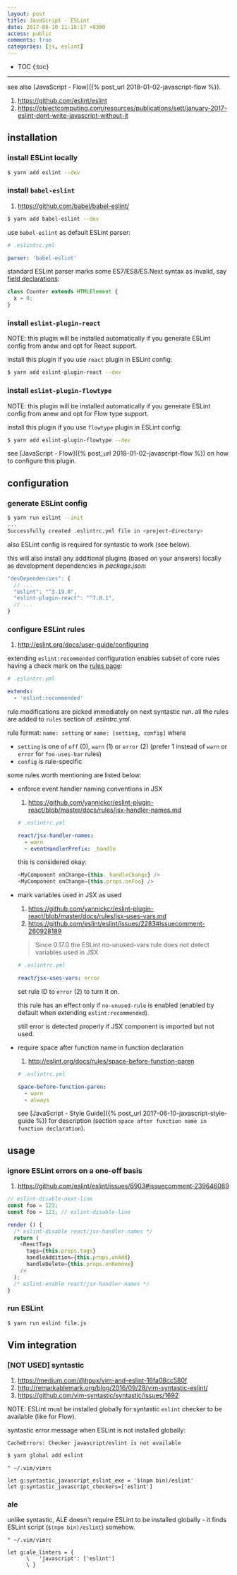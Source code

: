```yaml
---
layout: post
title: JavaScript - ESLint
date: 2017-06-10 11:18:17 +0300
access: public
comments: true
categories: [js, eslint]
---
```


<!-- more -->

<!-- prettier-ignore -->
* TOC
{:toc}
<hr>

see also [JavaScript - Flow]({% post_url 2018-01-02-javascript-flow %}).

1. <https://github.com/eslint/eslint>
2. <https://objectcomputing.com/resources/publications/sett/january-2017-eslint-dont-write-javascript-without-it>

installation
------------

### install ESLint locally

```sh
$ yarn add eslint --dev
```

### install `babel-eslint`

1. <https://github.com/babel/babel-eslint/>

```sh
$ yarn add babel-eslint --dev
```

use `babel-eslint` as default ESLint parser:

```yaml
# .eslintrc.yml

parser: 'babel-eslint'
```

standard ESLint parser marks some ES7/ES8/ES.Next syntax as invalid, say
[field declarations](https://github.com/tc39/proposal-class-fields):

```javascript
class Counter extends HTMLElement {
  x = 0;
}
```

### install `eslint-plugin-react`

NOTE: this plugin will be installed automatically if you generate ESLint
      config from anew and opt for React support.

install this plugin if you use `react` plugin in ESLint config:

```sh
$ yarn add eslint-plugin-react --dev
```

### install `eslint-plugin-flowtype`

NOTE: this plugin will be installed automatically if you generate ESLint
      config from anew and opt for Flow type support.

install this plugin if you use `flowtype` plugin in ESLint config:

```sh
$ yarn add eslint-plugin-flowtype --dev
```

see [JavaScript - Flow]({% post_url 2018-01-02-javascript-flow %}) on how
to configure this plugin.

configuration
-------------

### generate ESLint config

```sh
$ yarn run eslint --init
...
Successfully created .eslintrc.yml file in <project-directory>
```

also ESLint config is required for syntastic to work (see below).

this will also install any additional plugins (based on your answers)
locally as development dependencies in _package.json_:

```javascript
"devDependencies": {
  // ...
  "eslint": "^3.19.0",
  "eslint-plugin-react": "^7.0.1",
  // ...
}
```

### configure ESLint rules

1. <http://eslint.org/docs/user-guide/configuring>

extending `eslint:recommended` configuration enables subset of core rules
having a check mark on the [rules page](http://eslint.org/docs/rules/):

```yaml
# .eslintrc.yml

extends:
  - 'eslint:recommended'
```

rule modifications are picked immediately on next syntastic run.
all the rules are added to `rules` section of _.eslintrc.yml_.

rule format: `name: setting` or `name: [setting, config]` where

- `setting` is one of `off` (0), `warn` (1) or `error` (2)
  (prefer 1 instead of `warn` or `error` for `foo-uses-bar` rules)
- `config` is rule-specific

some rules worth mentioning are listed below:

- enforce event handler naming conventions in JSX

  1. <https://github.com/yannickcr/eslint-plugin-react/blob/master/docs/rules/jsx-handler-names.md>

  ```yaml
  # .eslintrc.yml

  react/jsx-handler-names:
    - warn
    - eventHandlerPrefix: _handle
  ```

  this is considered okay:

  ```javascript
  <MyComponent onChange={this._handleChange} />
  <MyComponent onChange={this.props.onFoo} />
  ```

- mark variables used in JSX as used

  1. <https://github.com/yannickcr/eslint-plugin-react/blob/master/docs/rules/jsx-uses-vars.md>
  2. <https://github.com/eslint/eslint/issues/2283#issuecomment-260928189>

  > Since 0.17.0 the ESLint no-unused-vars rule does not detect variables used in JSX

  ```yaml
  # .eslintrc.yml

  react/jsx-uses-vars: error
  ```

  set rule ID to `error` (2) to turn it on.

  this rule has an effect only if `no-unused-rule` is enabled
  (enabled by default when extending `eslint:recommended`).

  still error is detected properly if JSX component is imported but not used.

- require space after function name in function declaration

  1. <http://eslint.org/docs/rules/space-before-function-paren>

  ```yaml
  # .eslintrc.yml

  space-before-function-paren:
    - warn
    - always
  ```

  see [JavaScript - Style Guide]({% post_url 2017-06-10-javascript-style-guide %})
  for description (section `space after function name in function declaration`).

usage
-----

### ignore ESLint errors on a one-off basis

1. <https://github.com/eslint/eslint/issues/6903#issuecomment-239646089>

```javascript
// eslint-disable-next-line
const foo = 123;
const foo = 123; // eslint-disable-line

render () {
  /* eslint-disable react/jsx-handler-names */
  return (
    <ReactTags
      tags={this.props.tags}
      handleAddition={this.props.onAdd}
      handleDelete={this.props.onRemove}
    />
  );
  /* eslint-enable react/jsx-handler-names */
}
```

### run ESLint

```sh
$ yarn run eslint file.js
```

Vim integration
---------------

### [NOT USED] syntastic

1. <https://medium.com/@hpux/vim-and-eslint-16fa08cc580f>
2. <http://remarkablemark.org/blog/2016/09/28/vim-syntastic-eslint/>
3. <https://github.com/vim-syntastic/syntastic/issues/1692>

NOTE: ESLint must be installed globally for syntastic `eslint` checker
      to be available (like for Flow).

syntastic error message when ESLint is not installed globally:

```
CacheErrors: Checker javascript/eslint is not available
```

```sh
$ yarn global add eslint
```

```vim
" ~/.vim/vimrc

let g:syntastic_javascript_eslint_exe = '$(npm bin)/eslint'
let g:syntastic_javascript_checkers=['eslint']
```

### ale

unlike syntastic, ALE doesn't require ESLint to be installed globally -
it finds ESLint script (`$(npm bin)/eslint`) somehow.

```vim
" ~/.vim/vimrc

let g:ale_linters = {
      \   'javascript': ['eslint']
      \ }
```
